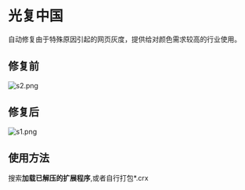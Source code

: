 # 光复中国

自动修复由于特殊原因引起的网页灰度，提供给对颜色需求较高的行业使用。

## 修复前
![s2.png](https://i.loli.net/2020/04/04/c3xM5lksYqhPDn7.png)

## 修复后
![s1.png](https://i.loli.net/2020/04/04/uNos28J3MhyF6IQ.png)

## 使用方法
搜索**加载已解压的扩展程序**,或者自行打包*.crx